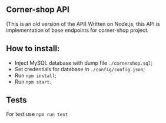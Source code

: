 ## Corner-shop API 
(This is an old version of the API) Written on Node.js, this API is implementation of base endpoints for corner-shop project.

## How to install:

- Inject MySQL database with dump file ```./cornershop.sql```;
- Set credentials for database in ```./config/config.json```;
- Run ```npm install```;
- Run ```npm start```.

## Tests
For test use ```npm run test```
